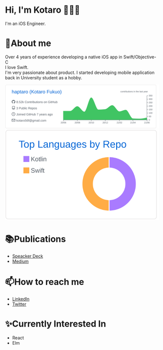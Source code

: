 # Hi, I'm Kotaro 👋👨‍💻
I'm an iOS Engineer.<br>

# 📝About me
Over 4 years of experience developing a native iOS app in Swift/Objective-C<br>
I love Swift.<br>
I'm very passionate about product.
I started developing mobile application back in University student as a hobby.

[![](https://raw.githubusercontent.com/haptaro/haptaro/main/profile-summary-card-output/github/0-profile-details.svg)](https://github.com/vn7n24fzkq/github-profile-summary-cards)
[![](https://raw.githubusercontent.com/haptaro/haptaro/main/profile-summary-card-output/github/1-repos-per-language.svg)](https://github.com/vn7n24fzkq/github-profile-summary-cards)

# 📚Publications
- [Speacker Deck](https://speakerdeck.com/kotaro)
- [Medium](https://medium.com/@haptaro)

# 📫How to reach me
- [LinkedIn](https://www.linkedin.com/in/kotaro-fukuo)
- [Twitter](https://twitter.com/haptaro)

# ✨Currently Interested In
- React
- Elm
